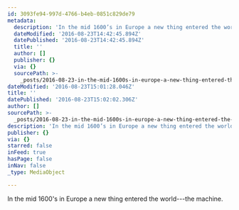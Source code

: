 ```yaml
---
id: 3093fe94-997d-4766-b4eb-0851c829de79
metadata:
  description: 'In the mid 1600’s in Europe a new thing entered the world—the machine. '
  dateModified: '2016-08-23T14:42:45.894Z'
  datePublished: '2016-08-23T14:42:45.894Z'
  title: ''
  author: []
  publisher: {}
  via: {}
  sourcePath: >-
    _posts/2016-08-23-in-the-mid-1600s-in-europe-a-new-thing-entered-the-worldth.md
dateModified: '2016-08-23T15:01:28.046Z'
title: ''
datePublished: '2016-08-23T15:02:02.306Z'
author: []
sourcePath: >-
  _posts/2016-08-23-in-the-mid-1600s-in-europe-a-new-thing-entered-the-worldth.md
description: 'In the mid 1600’s in Europe a new thing entered the world—the machine. '
publisher: {}
via: {}
starred: false
inFeed: true
hasPage: false
inNav: false
_type: MediaObject

---
```

In the mid 1600's in Europe a new thing entered the world---the machine.